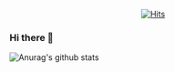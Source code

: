 <div align=center>
  
  [![Hits](https://hits.seeyoufarm.com/api/count/incr/badge.svg?url=https%3A%2F%2Fgithub.com%2Fvo0a&count_bg=%23D22F72&title_bg=%23555555&icon=&icon_color=%23E7E7E7&title=Today&edge_flat=false)](https://hits.seeyoufarm.com)
  
</div>

### Hi there 👋

<!--
**vo0a/vo0a** is a ✨ _special_ ✨ repository because its `README.md` (this file) appears on your GitHub profile.

Here are some ideas to get you started:
- 🔭 I’m currently working on ...
- 🌱 I’m currently learning ...
- 👯 I’m looking to collaborate on ...
- 🤔 I’m looking for help with ...
- 💬 Ask me about ...
- 📫 How to reach me: ...
- 😄 Pronouns: ...
- ⚡ Fun fact: ...
-->
 
![Anurag's github stats](https://github-readme-stats.vercel.app/api?username=vo0a&show_icons=true&theme=dracula)

<!-- 
[![Top Langs](https://github-readme-stats.vercel.app/api/top-langs/?username=vo0a&layout=compact)](https://github.com/anuraghazra/github-readme-stats)
-->
